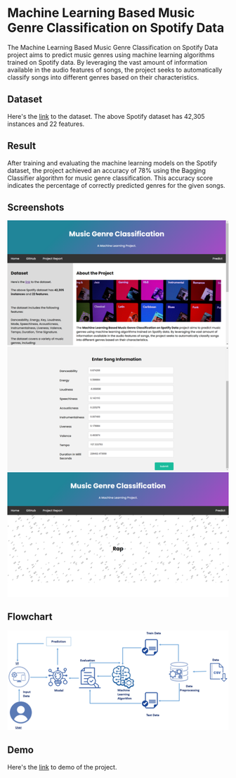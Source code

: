 # Machine Learning Based Music Genre Classification on Spotify Data

 The Machine Learning Based Music Genre Classification on Spotify Data project aims to predict music genres using machine learning algorithms trained on Spotify data. By leveraging the vast amount of information available in the audio features of songs, the project seeks to automatically classify songs into different genres based on their characteristics.

## Dataset
Here's the [link](https://drive.google.com/drive/folders/1Arn525sgXuEQhtqKzZI1Hy-UgcVLEt_3) to the dataset.
The above Spotify dataset has 42,305 instances and 22 features.

## Result
After training and evaluating the machine learning models on the Spotify dataset, the project achieved an accuracy of 78% using the Bagging Classifier algorithm for music genre classification. This accuracy score indicates the percentage of correctly predicted genres for the given songs.

## Screenshots

![App Screenshot](https://raw.githubusercontent.com/psnv03/music-genre-prediction/main/Screenshorts/ss-1.png)
![App Screenshot](https://raw.githubusercontent.com/psnv03/music-genre-prediction/main/Screenshorts/ss-4.png)
![App Screenshot](https://raw.githubusercontent.com/psnv03/music-genre-prediction/main/Screenshorts/ss-5.png)

## Flowchart

![App Screenshot](https://raw.githubusercontent.com/psnv03/music-genre-prediction/main/Screenshorts/flow-chart-1.png)

## Demo

Here's the [link](https://drive.google.com/file/d/1QjEB9UzolCokZWKZr4C0GY1C3yYS1LMF/view?usp=drive_link) to demo of the project.